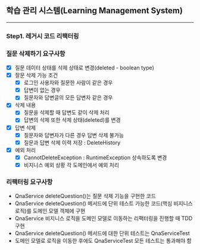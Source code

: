 ## 학습 관리 시스템(Learning Management System)

---

### Step1. 레거시 코드 리팩터링
### 질문 삭제하기 요구사항
- [X] 질문 데이터 상태를 삭제 상태로 변경(deleted - boolean type)
- [X] 잘문 삭제 가능 조건 
  - [X] 로그인 사용자와 질문한 사람이 같은 경우
  - [X] 답변이 없는 경우
  - [X] 질문자와 답변글의 모든 답변자 같은 경우
- [X] 삭제 내용
  - [X] 질문을 삭제할 때 답변도 같이 삭제 처리
  - [X] 답변의 삭제 또한 삭제 상태(deleted)를 변경
- [X] 답변 삭제
  - [X] 질문자와 답변자가 다른 경우 답변 삭제 불가능
  - [X] 질문과 답변 삭제 이력 저장 : DeleteHistory
- [X] 예외 처리
  - [X] CannotDeleteException : RuntimeException 상속하도록 변경
  - [X] 비지니스 예외 상황 각 도메인에서 예외 처리 

### 리팩터링 요구사항
- QnaService deleteQuestion()는 질문 삭제 기능을 구현한 코드
- QnaService deleteQuestion() 메서드에 단위 테스트 가능한 코드(핵심 비지니스 로직)를 도메인 모델 객체에 구현
- QnaService 비지니스 로직을 도메인 모델로 이동하는 리팩터링을 진행할 때 TDD 구현
- QnaService deleteQuestion() 메서드에 대한 단위 테스트는 QnaServiceTest
- 도메인 모델로 로직을 이동한 후에도 QnaServiceTest 모든 테스트는 통과해야 함